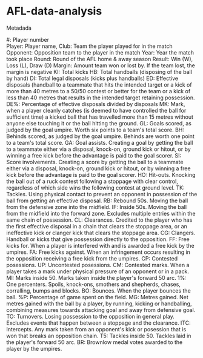 # AFL-data-analysis

Metadada

#: Player number <br>
Player: Player name,
Club: Team the player played for in the match
Opponent: Opposition team to the player in the match
Year: Year the match took place
Round: Round of the AFL home & away season
Result: Win (W), Loss (L), Draw (D)
Margin: Amount team won or lost by. If the team lost, the margin is negative
KI: Total kicks
HB: Total handballs (disposing of the ball by hand)
DI: Total legal disposals (kicks plus handballs)
ED: Effective disposals (handball to a teammate that hits the intended target or a kick of more than 40 metres to a 50/50 contest or better for the team or a kick of less than 40 metres that results in the intended target retaining possession.
DE%: Percentage of effective disposals divided by disposals
MK: Mark, when a player cleanly catches (is deemed to have controlled the ball for sufficient time) a kicked ball that has travelled more than 15 metres without anyone else touching it or the ball hitting the ground.
GL: Goals scored, as judged by the goal umpire. Worth six points to a team's total score.
BH: Behinds scored, as judged by the goal umpire. Behinds are worth one point to a team's total score.
GA: Goal assists. Creating a goal by getting the ball to a teammate either via a disposal, knock-on, ground kick or hitout, or by winning a free kick before the advantage is paid to the goal scorer.
SI: Score involvements. Creating a score by getting the ball to a teammate either via a disposal, knock-on, ground kick or hitout, or by winning a free kick before the advantage is paid to the goal scorer.
HO: Hit-outs. Knocking the ball out of a ruck contest following a stoppage with clear control, regardless of which side wins the following contest at ground level.
TK: Tackles. Using physical contact to prevent an opponent in possession of the ball from getting an effective disposal.
RB: Rebound 50s. Moving the ball from the defensive zone into the midfield.
IF: Inside 50s. Moving the ball from the midfield into the forward zone. Excludes multiple entries within the same chain of possession.
CL: Clearances. Credited to the player who has the first effective disposal in a chain that clears the stoppage area, or an ineffective kick or clanger kick that clears the stoppage area.
CG: Clangers. Handball or kicks that give possession directly to the opposition.
FF: Free kicks for. When a player is interfered with and is awarded a free kick by the umpires.
FA: Free kicks against. When an infringement occurs resulting in the opposition receiving a free kick from the umpires.
CP: Contested posessions. 
UP: Uncontested posessions.
CM: Contested marks. When a player takes a mark under physical pressure of an opponent or in a pack.
MI: Marks inside 50. Marks taken inside the player's forward 50 arc.
1%: One percenters. Spoils, knock-ons, smothers and shepherds, chases, corralling, bumps and blocks.
BO: Bounces. When the player bounces the ball.
%P: Percentage of game spent on the field.
MG: Metres gained. Net metres gained with the ball by a player, by running, kicking or handballing, combining measures towards attacking goal and away from defensive goal.
TO: Turnovers. Losing possession to the opposition in general play. Excludes events that happen between a stoppage and the clearance.
ITC: Intercepts. Any mark taken from an opponent's kick or posession that is won that breaks an opposition chain.
T5: Tackles inside 50. Tackles laid in the player's forward 50 arc.
BR: Brownlow medal votes awarded to the player by the umpires.
